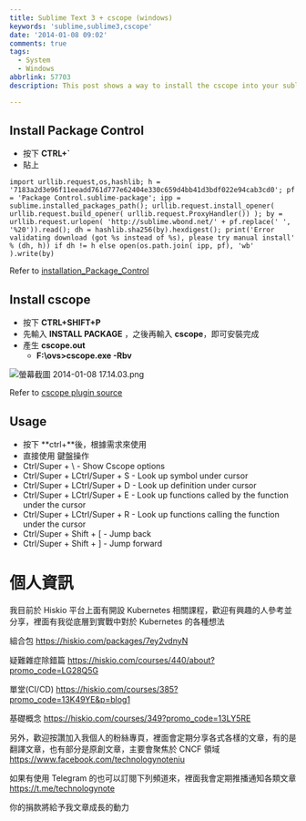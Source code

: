 ```yaml
---
title: Sublime Text 3 + cscope (windows)
keywords: 'sublime,sublime3,cscope'
date: '2014-01-08 09:02'
comments: true
tags:
  - System
  - Windows
abbrlink: 57703
description: This post shows a way to install the cscope into your sublime text3 and then you can use the cscope for your existing programming project.

---
```


## Install Package Control
- 按下 **CTRL+`**
- 貼上
```
import urllib.request,os,hashlib; h = '7183a2d3e96f11eeadd761d777e62404e330c659d4bb41d3bdf022e94cab3cd0'; pf = 'Package Control.sublime-package'; ipp = sublime.installed_packages_path(); urllib.request.install_opener( urllib.request.build_opener( urllib.request.ProxyHandler()) ); by = urllib.request.urlopen( 'http://sublime.wbond.net/' + pf.replace(' ', '%20')).read(); dh = hashlib.sha256(by).hexdigest(); print('Error validating download (got %s instead of %s), please try manual install' % (dh, h)) if dh != h else open(os.path.join( ipp, pf), 'wb' ).write(by)
```

Refer to [installation_Package_Control](https://sublime.wbond.net/installation)

## Install cscope

- 按下 **CTRL+SHIFT+P**
- 先輸入 **INSTALL PACKAGE** ，之後再輸入 **cscope**，即可安裝完成
- 產生 **cscope.out**
	* **F:\ovs>cscope.exe -Rbv**

![螢幕截圖 2014-01-08 17.14.03.png](http://user-image.logdown.io/user/415/blog/415/post/174922/RtLdJjoVQGW7bDDISxCe_%E8%9E%A2%E5%B9%95%E6%88%AA%E5%9C%96%202014-01-08%2017.14.03.png)

Refer to [cscope  plugin source](https://github.com/ameyp/CscopeSublime)
## Usage

- 按下 **ctrl+\**後，根據需求來使用
- 直接使用 鍵盤操作
- Ctrl/Super + \ - Show Cscope options
- Ctrl/Super + LCtrl/Super + S - Look up symbol under cursor
- Ctrl/Super + LCtrl/Super + D - Look up definition under cursor
- Ctrl/Super + LCtrl/Super + E - Look up functions called by the function under the cursor
- Ctrl/Super + LCtrl/Super + R - Look up functions calling the function under the cursor
- Ctrl/Super + Shift + [ - Jump back
- Ctrl/Super + Shift + ] - Jump forward




# 個人資訊
我目前於 Hiskio 平台上面有開設 Kubernetes 相關課程，歡迎有興趣的人參考並分享，裡面有我從底層到實戰中對於 Kubernetes 的各種想法

組合包
https://hiskio.com/packages/7ey2vdnyN

疑難雜症除錯篇
https://hiskio.com/courses/440/about?promo_code=LG28Q5G

單堂(CI/CD)
https://hiskio.com/courses/385?promo_code=13K49YE&p=blog1

基礎概念
https://hiskio.com/courses/349?promo_code=13LY5RE

另外，歡迎按讚加入我個人的粉絲專頁，裡面會定期分享各式各樣的文章，有的是翻譯文章，也有部分是原創文章，主要會聚焦於 CNCF 領域
https://www.facebook.com/technologynoteniu

如果有使用 Telegram 的也可以訂閱下列頻道來，裡面我會定期推播通知各類文章
https://t.me/technologynote

你的捐款將給予我文章成長的動力
<script type="text/javascript" src="https://cdnjs.buymeacoffee.com/1.0.0/button.prod.min.js" data-name="bmc-button" data-slug="hwchiu" data-color="#000000" data-emoji=""  data-font="Cookie" data-text="Buy me a coffee" data-outline-color="#fff" data-font-color="#fff" data-coffee-color="#fd0" ></script>